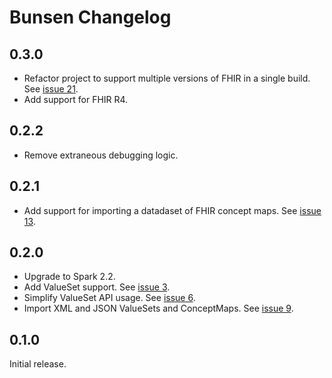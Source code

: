 # Bunsen Changelog

## 0.3.0
* Refactor project to support multiple versions of FHIR in a single build. See [issue 21](https://github.com/cerner/bunsen/issues/21).
* Add support for FHIR R4.

## 0.2.2
* Remove extraneous debugging logic.

## 0.2.1
* Add support for importing a datadaset of FHIR concept maps. See [issue 13](https://github.com/cerner/bunsen/issues/13).

## 0.2.0
* Upgrade to Spark 2.2.
* Add ValueSet support. See [issue 3](https://github.com/cerner/bunsen/issues/3).
* Simplify ValueSet API usage. See [issue 6](https://github.com/cerner/bunsen/issues/6).
* Import XML and JSON ValueSets and ConceptMaps. See [issue 9](https://github.com/cerner/bunsen/issues/9).

## 0.1.0
Initial release.
